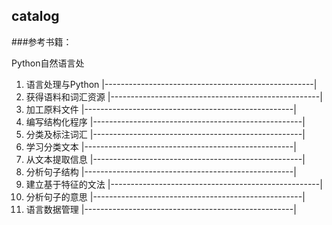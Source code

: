 catalog
----
###参考书籍：

Python自然语言处  

1. 语言处理与Python   |----------------------------------------------------| 
2. 获得语料和词汇资源 |----------------------------------------------------|  
3.  加工原料文件      |----------------------------------------------------|          
4. 编写结构化程序     |----------------------------------------------------|          
5. 分类及标注词汇     |----------------------------------------------------|   
6. 学习分类文本       |----------------------------------------------------|   
7. 从文本提取信息     |----------------------------------------------------|   
8. 分析句子结构       |----------------------------------------------------|   
9. 建立基于特征的文法 |----------------------------------------------------|   
10. 分析句子的意思    |----------------------------------------------------|    
11. 语言数据管理      |----------------------------------------------------|    
